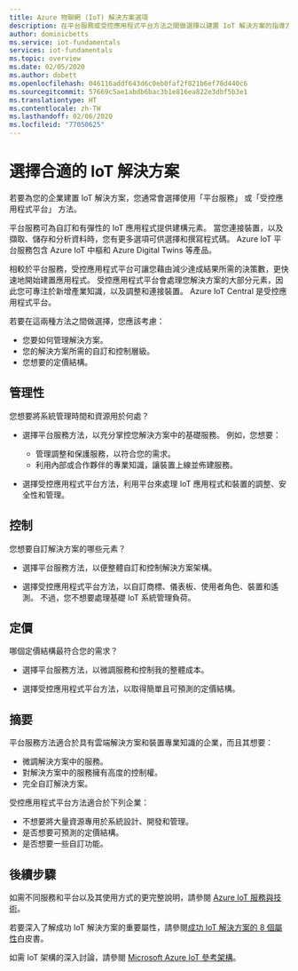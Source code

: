 ```yaml
---
title: Azure 物聯網 (IoT) 解決方案選項
description: 在平台服務或受控應用程式平台方法之間做選擇以建置 IoT 解決方案的指導方針。 此平台服務方法會使用 IoT 中樞和 Digital Twins 之類的服務作為建構元素。 受控應用程式平台方法會使用 IoT Central 快速開始。
author: dominicbetts
ms.service: iot-fundamentals
services: iot-fundamentals
ms.topic: overview
ms.date: 02/05/2020
ms.author: dobett
ms.openlocfilehash: 046116addf643d6c0eb0faf2f821b6ef78d440c6
ms.sourcegitcommit: 57669c5ae1abdb6bac3b1e816ea822e3dbf5b3e1
ms.translationtype: HT
ms.contentlocale: zh-TW
ms.lasthandoff: 02/06/2020
ms.locfileid: "77050625"
---
```

# <a name="choose-the-right-iot-solution"></a>選擇合適的 IoT 解決方案

若要為您的企業建置 IoT 解決方案，您通常會選擇使用「平台服務」  或「受控應用程式平台」  方法。

平台服務可為自訂和有彈性的 IoT 應用程式提供建構元素。 當您連接裝置，以及擷取、儲存和分析資料時，您有更多選項可供選擇和撰寫程式碼。 Azure IoT 平台服務包含 Azure IoT 中樞和 Azure Digital Twins 等產品。

相較於平台服務，受控應用程式平台可讓您藉由減少達成結果所需的決策數，更快速地開始建置應用程式。 受控應用程式平台會處理您解決方案的大部分元素，因此您可專注於新增產業知識，以及調整和連接裝置。 Azure IoT Central 是受控應用程式平台。

若要在這兩種方法之間做選擇，您應該考慮：

- 您要如何管理解決方案。
- 您的解決方案所需的自訂和控制層級。
- 您想要的定價結構。

## <a name="management"></a>管理性

您想要將系統管理時間和資源用於何處？ 

- 選擇平台服務方法，以充分掌控您解決方案中的基礎服務。 例如，您想要：

    - 管理調整和保護服務，以符合您的需求。
    - 利用內部或合作夥伴的專業知識，讓裝置上線並佈建服務。

- 選擇受控應用程式平台方法，利用平台來處理 IoT 應用程式和裝置的調整、安全性和管理。

## <a name="control"></a>控制

您想要自訂解決方案的哪些元素？

- 選擇平台服務方法，以便整體自訂和控制解決方案架構。

- 選擇受控應用程式平台方法，以自訂商標、儀表板、使用者角色、裝置和遙測。 不過，您不想要處理基礎 IoT 系統管理負荷。

## <a name="pricing"></a>定價

哪個定價結構最符合您的需求？

- 選擇平台服務方法，以微調服務和控制我的整體成本。

- 選擇受控應用程式平台方法，以取得簡單且可預測的定價結構。

## <a name="summary"></a>摘要

平台服務方法適合於具有雲端解決方案和裝置專業知識的企業，而且其想要：

- 微調解決方案中的服務。
- 對解決方案中的服務擁有高度的控制權。
- 完全自訂解決方案。

受控應用程式平台方法適合於下列企業：

- 不想要將大量資源專用於系統設計、開發和管理。
- 是否想要可預測的定價結構。
- 是否想要一些自訂功能。

## <a name="next-steps"></a>後續步驟

如需不同服務和平台以及其使用方式的更完整說明，請參閱 [Azure IoT 服務與技術](iot-services-and-technologies.md)。

若要深入了解成功 IoT 解決方案的重要屬性，請參閱[成功 IoT 解決方案的 8 個屬性](https://aka.ms/8attributes)白皮書。

如需 IoT 架構的深入討論，請參閱 [Microsoft Azure IoT 參考架構](https://aka.ms/iotrefarchitecture)。
